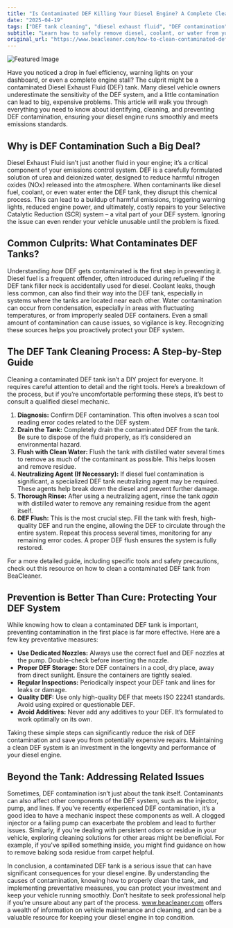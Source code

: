 ```yaml
---
title: "Is Contaminated DEF Killing Your Diesel Engine? A Complete Cleaning Guide"
date: "2025-04-19"
tags: ["DEF tank cleaning", "diesel exhaust fluid", "DEF contamination", "diesel engine repair", "DEF system", "diesel fuel contamination", "DEF flush"]
subtitle: "Learn how to safely remove diesel, coolant, or water from your Diesel Exhaust Fluid tank and protect your emissions system."
original_url: "https://www.beacleaner.com/how-to-clean-contaminated-def-tank"
---
```




![Featured Image](https://res.cloudinary.com/dnm0udlvz/image/upload/v1745049904/article_image_48_cdpprn.jpg)

Have you noticed a drop in fuel efficiency, warning lights on your dashboard, or even a complete engine stall? The culprit might be a contaminated Diesel Exhaust Fluid (DEF) tank. Many diesel vehicle owners underestimate the sensitivity of the DEF system, and a little contamination can lead to big, expensive problems. This article will walk you through everything you need to know about identifying, cleaning, and preventing DEF contamination, ensuring your diesel engine runs smoothly and meets emissions standards. 

## Why is DEF Contamination Such a Big Deal?

Diesel Exhaust Fluid isn’t just another fluid in your engine; it’s a critical component of your emissions control system. DEF is a carefully formulated solution of urea and deionized water, designed to reduce harmful nitrogen oxides (NOx) released into the atmosphere. When contaminants like diesel fuel, coolant, or even water enter the DEF tank, they disrupt this chemical process. This can lead to a buildup of harmful emissions, triggering warning lights, reduced engine power, and ultimately, costly repairs to your Selective Catalytic Reduction (SCR) system – a vital part of your DEF system. Ignoring the issue can even render your vehicle unusable until the problem is fixed. 

## Common Culprits: What Contaminates DEF Tanks?

Understanding *how* DEF gets contaminated is the first step in preventing it. Diesel fuel is a frequent offender, often introduced during refueling if the DEF tank filler neck is accidentally used for diesel. Coolant leaks, though less common, can also find their way into the DEF tank, especially in systems where the tanks are located near each other. Water contamination can occur from condensation, especially in areas with fluctuating temperatures, or from improperly sealed DEF containers. Even a small amount of contamination can cause issues, so vigilance is key. Recognizing these sources helps you proactively protect your DEF system.

## The DEF Tank Cleaning Process: A Step-by-Step Guide

Cleaning a contaminated DEF tank isn’t a DIY project for everyone. It requires careful attention to detail and the right tools. Here’s a breakdown of the process, but if you’re uncomfortable performing these steps, it’s best to consult a qualified diesel mechanic. 

1. **Diagnosis:** Confirm DEF contamination. This often involves a scan tool reading error codes related to the DEF system.
2. **Drain the Tank:** Completely drain the contaminated DEF from the tank. Be sure to dispose of the fluid properly, as it’s considered an environmental hazard.
3. **Flush with Clean Water:** Flush the tank with distilled water several times to remove as much of the contaminant as possible. This helps loosen and remove residue.
4. **Neutralizing Agent (If Necessary):** If diesel fuel contamination is significant, a specialized DEF tank neutralizing agent may be required. These agents help break down the diesel and prevent further damage.
5. **Thorough Rinse:** After using a neutralizing agent, rinse the tank *again* with distilled water to remove any remaining residue from the agent itself.
6. **DEF Flush:** This is the most crucial step. Fill the tank with fresh, high-quality DEF and run the engine, allowing the DEF to circulate through the entire system. Repeat this process several times, monitoring for any remaining error codes. A proper DEF flush ensures the system is fully restored. 

For a more detailed guide, including specific tools and safety precautions, check out this resource on how to clean a contaminated DEF tank from BeaCleaner. 

## Prevention is Better Than Cure: Protecting Your DEF System

While knowing how to clean a contaminated DEF tank is important, preventing contamination in the first place is far more effective. Here are a few key preventative measures:

* **Use Dedicated Nozzles:** Always use the correct fuel and DEF nozzles at the pump. Double-check before inserting the nozzle.
* **Proper DEF Storage:** Store DEF containers in a cool, dry place, away from direct sunlight. Ensure the containers are tightly sealed.
* **Regular Inspections:** Periodically inspect your DEF tank and lines for leaks or damage.
* **Quality DEF:** Use only high-quality DEF that meets ISO 22241 standards. Avoid using expired or questionable DEF.
* **Avoid Additives:** Never add any additives to your DEF. It’s formulated to work optimally on its own.

Taking these simple steps can significantly reduce the risk of DEF contamination and save you from potentially expensive repairs. Maintaining a clean DEF system is an investment in the longevity and performance of your diesel engine. 

## Beyond the Tank: Addressing Related Issues

Sometimes, DEF contamination isn’t just about the tank itself. Contaminants can also affect other components of the DEF system, such as the injector, pump, and lines. If you’ve recently experienced DEF contamination, it’s a good idea to have a mechanic inspect these components as well. A clogged injector or a failing pump can exacerbate the problem and lead to further issues. Similarly, if you're dealing with persistent odors or residue in your vehicle, exploring cleaning solutions for other areas might be beneficial. For example, if you've spilled something inside, you might find guidance on how to remove baking soda residue from carpet helpful. 

In conclusion, a contaminated DEF tank is a serious issue that can have significant consequences for your diesel engine. By understanding the causes of contamination, knowing how to properly clean the tank, and implementing preventative measures, you can protect your investment and keep your vehicle running smoothly. Don’t hesitate to seek professional help if you’re unsure about any part of the process. www.beacleaner.com offers a wealth of information on vehicle maintenance and cleaning, and can be a valuable resource for keeping your diesel engine in top condition.